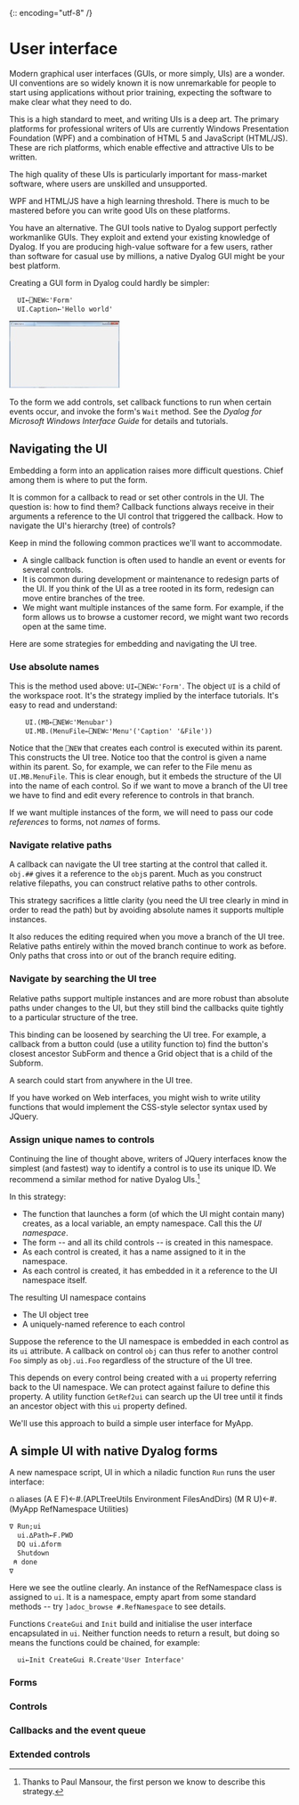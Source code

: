 {:: encoding="utf-8" /}

# User interface 

Modern graphical user interfaces (GUIs, or more simply, UIs) are a wonder. UI conventions are so widely known it is now unremarkable for people to start using applications without prior training, expecting the software to make clear what they need to do. 

This is a high standard to meet, and writing UIs is a deep art. The primary platforms for professional writers of UIs are currently Windows Presentation Foundation (WPF) and a combination of HTML 5 and JavaScript (HTML/JS). These are rich platforms, which enable effective and attractive UIs to be written. 

The high quality of these UIs is particularly important for mass-market software, where users are unskilled and unsupported. 

WPF and HTML/JS have a high learning threshold. There is much to be mastered before you can write good UIs on these platforms. 

You have an alternative. The GUI tools native to Dyalog support perfectly workmanlike GUIs. They exploit and extend your existing knowledge of Dyalog. If you are producing high-value software for a few users, rather than software for casual use by millions, a native Dyalog GUI might be your best platform.

Creating a GUI form in Dyalog could hardly be simpler:

      UI←⎕NEW⊂'Form'
      UI.Caption←'Hello world'

![Hello world form](images/form_01.jpg)

To the form we add controls, set callback functions to run when certain events occur, and invoke the form's `Wait` method. See the _Dyalog for Microsoft Windows Interface Guide_ for details and tutorials. 

## Navigating the UI

Embedding a form into an application raises more difficult questions. Chief among them is where to put the form. 

It is common for a callback to read or set other controls in the UI. The question is: how to find them? Callback functions always receive in their arguments a reference to the UI control that triggered the callback. How to navigate the UI's hierarchy (tree) of controls? 

Keep in mind the following common practices we'll want to accommodate.

* A single callback function is often used to handle an event or events for several controls. 
* It is common during development or maintenance to redesign parts of the UI. If you think of the UI as a tree rooted in its form, redesign can move entire branches of the tree. 
* We might want multiple instances of the same form. For example, if the form allows us to browse a customer record, we might want two records open at the same time. 

Here are some strategies for embedding and navigating the UI tree. 

### Use absolute names 

This is the method used above: `UI←⎕NEW⊂'Form'`. The object `UI` is a child of the workspace root. It's the strategy implied by the interface tutorials. It's easy to read and understand:

        UI.(MB←⎕NEW⊂'Menubar')
        UI.MB.(MenuFile←⎕NEW⊂'Menu'('Caption' '&File'))

Notice that the `⎕NEW` that creates each control is executed within its parent. This constructs the UI tree. Notice too that the control is given a name within its parent. So, for example, we can refer to the File menu as `UI.MB.MenuFile`. This is clear enough, but it embeds the structure of the UI into the name of each control. So if we want to move a branch of the UI tree we have to find and edit every reference to controls in that branch. 

If we want multiple instances of the form, we will need to pass our code _references_ to forms, not _names_ of forms.


### Navigate relative paths 

A callback can navigate the UI tree starting at the control that called it. `obj.##` gives it a reference to the `obj`s parent. Much as you construct relative filepaths, you can construct relative paths to other controls. 

This strategy sacrifices a little clarity (you need the UI tree clearly in mind in order to read the path) but by avoiding absolute names it supports multiple instances. 

It also reduces the editing required when you move a branch of the UI tree. Relative paths entirely within the moved branch continue to work as before. Only paths that cross into or out of the branch require editing. 


### Navigate by searching the UI tree 

Relative paths support multiple instances and are more robust than absolute paths under changes to the UI, but they still bind the callbacks quite tightly to a particular structure of the tree. 

This binding can be loosened by searching the UI tree. For example, a callback from a button could (use a utility function to) find the button's closest ancestor SubForm and thence a Grid object that is a child of the Subform. 

A search could start from anywhere in the UI tree. 

If you have worked on Web interfaces, you might wish to write utility functions that would implement the CSS-style selector syntax used by JQuery. 


### Assign unique names to controls

Continuing the line of thought above, writers of JQuery interfaces know the simplest (and fastest) way to identify a control is to use its unique ID. We recommend a similar method for native Dyalog UIs.[^Mansour]

In this strategy: 

* The function that launches a form (of which the UI might contain many) creates, as a local variable, an empty namespace. Call this the _UI namespace_.
* The form -- and all its child controls -- is created in this namespace.
* As each control is created, it has a name assigned to it in the namespace. 
* As each control is created, it has embedded in it a reference to the UI namespace itself. 

The resulting UI namespace contains 

* The UI object tree
* A uniquely-named reference to each control 

Suppose the reference to the UI namespace is embedded in each control as its `ui` attribute. A callback on control `obj` can thus refer to another control `Foo` simply as `obj.ui.Foo` regardless of the structure of the UI tree. 

This depends on every control being created with a `ui` property referring back to the UI namespace. We can protect against failure to define this property. A utility function `GetRef2ui` can search up the UI tree until it finds an ancestor object with this `ui` property defined. 

We'll use this approach to build a simple user interface for MyApp. 


## A simple UI with native Dyalog forms

A new namespace script, UI in which a niladic function `Run` runs the user interface:

   ⍝ aliases
    (A E F)←#.(APLTreeUtils Environment FilesAndDirs)
    (M R U)←#.(MyApp RefNamespace Utilities)

    ∇ Run;ui
      ui.∆Path←F.PWD
      DQ ui.∆form
      Shutdown
     ⍝ done
    ∇

Here we see the outline clearly. An instance of the RefNamespace class is assigned to `ui`. It is a namespace, empty apart from some standard methods -- 
try `]adoc_browse #.RefNamespace` to see details. 

Functions `CreateGui` and `Init` build and initialise the user interface encapsulated in `ui`. Neither function needs to return a result, but doing so means the functions could be chained, for example:

      ui←Init CreateGui R.Create'User Interface'




### Forms

### Controls

### Callbacks and the event queue

### Extended controls



[^Mansour]: Thanks to Paul Mansour, the first person we know to describe this strategy. 